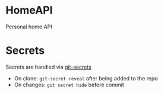 # HomeAPI
Personal home API


# Secrets
Secrets are handled via [git-secrets](https://git-secret.io/)

- On clone: `git-secret reveal` after being added to the repo
- On changes: `git secret hide` before commit